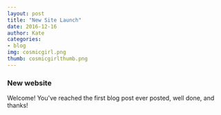 ```yaml
---
layout: post
title: "New Site Launch"
date: 2016-12-16
author: Kate
categories:
- blog
img: cosmicgirl.png
thumb: cosmicgirlthumb.png
---
```


### New website

Welcome!
You've reached the first blog post ever posted, well done, and thanks!
